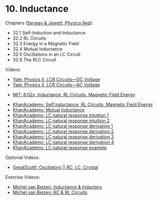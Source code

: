 # 10. Inductance

Chapters ([Serway & Jewett, Physics 9ed](https://annas-archive.org/md5/076b2e7e2084a32914bcb8ca29d04f4d)):
- 32.1 Self-Induction and Inductance
- 32.2 RL Circuits
- 32.3 Energy in a Magnetic Field
- 32.4 Mutual Inductance
- 32.5 Oscillations in an LC Circuit
- 32.6 The RLC Circuit

Videos:
- [Yale: Physics II, LCR Circuits—DC Voltage](https://www.youtube.com/watch?v=FYDLG_A2P1I&list=PLD07B2225BB40E582)
- [Yale: Physics II, LCR Circuits—AC Voltage](https://www.youtube.com/watch?v=cS83YUpcEsY&list=PLD07B2225BB40E582)
<!---->
- [MIT: 8.02x, Inductance, RL Circuits, Magnetic Field Energy](https://www.youtube.com/watch?v=t2micky_3uI&list=PLyQSN7X0ro2314mKyUiOILaOC2hk6Pc3j)
<!---->
- [KhanAcademy: Self inductance, RL Circuits, Magnetic Field Energy](https://www.khanacademy.org/science/in-in-class-12th-physics-india/in-in-electromagnetic-induction/x51bd77206da864f3:self-inductance/e/self-inductance)
- [KhanAcademy: Mutual inductance](https://www.khanacademy.org/science/in-in-class-12th-physics-india/in-in-electromagnetic-induction/x51bd77206da864f3:mutual-inductance/v/mutual-induction-inductance)
- [KhanAcademy: LC natural response intuition 1](https://www.khanacademy.org/science/electrical-engineering/ee-circuit-analysis-topic/ee-natural-and-forced-response/v/ee-lc-natural-response-intuition1)
- [KhanAcademy: LC natural response intuition 2](https://www.khanacademy.org/science/electrical-engineering/ee-circuit-analysis-topic/ee-natural-and-forced-response/v/ee-lc-natural-response-intuition2)
- [KhanAcademy: LC natural response derivation 1](https://www.khanacademy.org/science/electrical-engineering/ee-circuit-analysis-topic/ee-natural-and-forced-response/v/ee-lc-natural-response-derivation1)
- [KhanAcademy: LC natural response derivation 2](https://www.khanacademy.org/science/electrical-engineering/ee-circuit-analysis-topic/ee-natural-and-forced-response/v/ee-lc-natural-response-derivation2)
- [KhanAcademy: LC natural response derivation 3](https://www.khanacademy.org/science/electrical-engineering/ee-circuit-analysis-topic/ee-natural-and-forced-response/v/ee-lc-natural-response-derivation3)
- [KhanAcademy: LC natural response derivation 4](https://www.khanacademy.org/science/electrical-engineering/ee-circuit-analysis-topic/ee-natural-and-forced-response/v/ee-lc-natural-response-derivation4)
- [KhanAcademy: LC natural response example](https://www.khanacademy.org/science/electrical-engineering/ee-circuit-analysis-topic/ee-natural-and-forced-response/v/ee-lc-natural-response-example)

Optional Videos:
- [GreatScott!: Oscillators || RC, LC, Crystal](https://www.youtube.com/watch?v=eYVOdlK15Og)

Exercise Videos:
- [Michel van Biezen: Inductance & Inductors](https://www.youtube.com/playlist?list=PLX2gX-ftPVXVphyNCV_tR7ib5PrXfm_0p)
- [Michel van Biezen: RC & RL Circuits](https://www.youtube.com/playlist?list=PLX2gX-ftPVXXnp1Q4us-Vi7HqHE33AtzA)